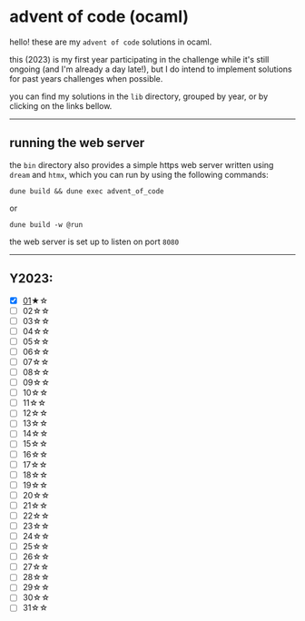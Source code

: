 # advent of code (ocaml)

hello! these are my `advent of code` solutions in ocaml.

this (2023) is my first year participating in the challenge while it's still ongoing (and I'm already a day late!), but I do intend to implement solutions for past years challenges when possible.

you can find my solutions in the `lib` directory, grouped by year, or by clicking on the links bellow. 

---

## running the web server

the `bin` directory also provides a simple https web server written using `dream` and `htmx`, which you can run by using the following commands:

```
dune build && dune exec advent_of_code
```

or

```
dune build -w @run
```

the web server is set up to listen on port `8080`

---

## Y2023:

- [x] [01](lib/y2023/day01.ml)★☆
- [ ] 02☆☆
- [ ] 03☆☆
- [ ] 04☆☆
- [ ] 05☆☆
- [ ] 06☆☆
- [ ] 07☆☆
- [ ] 08☆☆
- [ ] 09☆☆
- [ ] 10☆☆
- [ ] 11☆☆
- [ ] 12☆☆
- [ ] 13☆☆
- [ ] 14☆☆
- [ ] 15☆☆
- [ ] 16☆☆
- [ ] 17☆☆
- [ ] 18☆☆
- [ ] 19☆☆
- [ ] 20☆☆
- [ ] 21☆☆
- [ ] 22☆☆
- [ ] 23☆☆
- [ ] 24☆☆
- [ ] 25☆☆
- [ ] 26☆☆
- [ ] 27☆☆
- [ ] 28☆☆
- [ ] 29☆☆
- [ ] 30☆☆
- [ ] 31☆☆
